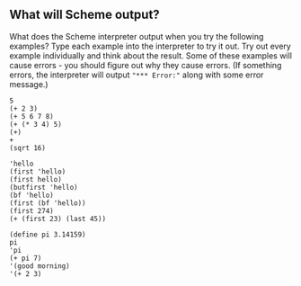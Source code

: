 ## What will Scheme output?

What does the Scheme interpreter output when you try the following examples?
Type each example into the interpreter to try it out. Try out every example
individually and think about the result. Some of these examples will cause
errors - you should figure out why they cause errors. (If something errors,
the interpreter will output `"*** Error:"` along with some error message.)

    
    5
    (+ 2 3)
    (+ 5 6 7 8)
    (+ (* 3 4) 5)
    (+)
    +
    (sqrt 16)
    
    'hello
    (first 'hello)
    (first hello)
    (butfirst 'hello)
    (bf 'hello)
    (first (bf 'hello))
    (first 274)
    (+ (first 23) (last 45))
    
    (define pi 3.14159)
    pi
    'pi
    (+ pi 7)
    '(good morning)
    '(+ 2 3)
    

